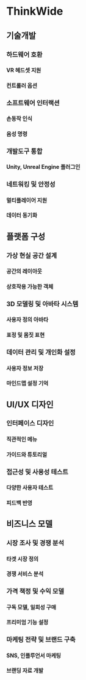 # ThinkWide
## 기술개발
### 하드웨어 호환
#### VR 헤드셋 지원
#### 컨트롤러 옵션
### 소프트웨어 인터랙션
#### 손동작 인식
#### 음성 명령
### 개발도구 통합
#### Unity, Unreal Engine 플러그인
### 네트워킹 및 안정성
#### 멀티플레이어 지원
#### 데이터 동기화
## 플랫폼 구성
### 가상 현실 공간 설계
#### 공간의 레이아웃
#### 상호작용 가능한 객체
### 3D 모델링 및 아바타 시스템
#### 사용자 정의 아바타
#### 표정 및 몸짓 표현
### 데이터 관리 및 개인화 설정
#### 사용자 정보 저장
#### 마인드맵 설정 기억
## UI/UX 디자인
### 인터페이스 디자인
#### 직관적인 메뉴
#### 가이드와 튜토리얼
### 접근성 및 사용성 테스트
#### 다양한 사용자 테스트
#### 피드백 반영
## 비즈니스 모델
### 시장 조사 및 경쟁 분석
#### 타겟 시장 정의
#### 경쟁 서비스 분석
### 가격 책정 및 수익 모델
#### 구독 모델, 일회성 구매
#### 프리미엄 기능 설정
### 마케팅 전략 및 브랜드 구축
#### SNS, 인플루언서 마케팅
#### 브랜딩 자료 개발
